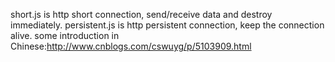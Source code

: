 
short.js is http short connection, send/receive data and destroy immediately.
persistent.js is http persistent connection, keep the connection alive.
some introduction in Chinese:http://www.cnblogs.com/cswuyg/p/5103909.html
